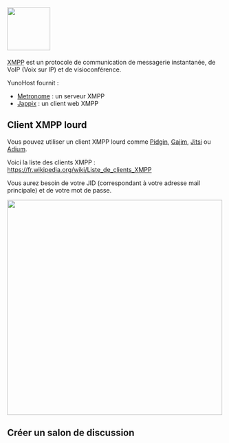# <img src="https://yunohost.org/images/XMPP_logo.png" width=100>

<abbr title="Extensible Messaging and Presence Protocol">XMPP</abbr> est un protocole de communication de messagerie instantanée, de VoIP (Voix sur IP) et de visioconférence.

YunoHost fournit :
* [Metronome](http://www.lightwitch.org/metronome) : un serveur XMPP
* [Jappix](/apps_fr) : un client web XMPP

## Client XMPP lourd

Vous pouvez utiliser un client XMPP lourd comme [Pidgin](http://pidgin.im/), [Gajim](http://gajim.org/index.fr.html), [Jitsi](http://jitsi.org/) ou [Adium](https://adium.im/).

Voici la liste des clients XMPP : https://fr.wikipedia.org/wiki/Liste_de_clients_XMPP

Vous aurez besoin de votre JID (correspondant à votre adresse mail principale) et de votre mot de passe.

<img src="https://yunohost.org/images/Pidgin-add-acount.png" width=500>

## Créer un salon de discussion